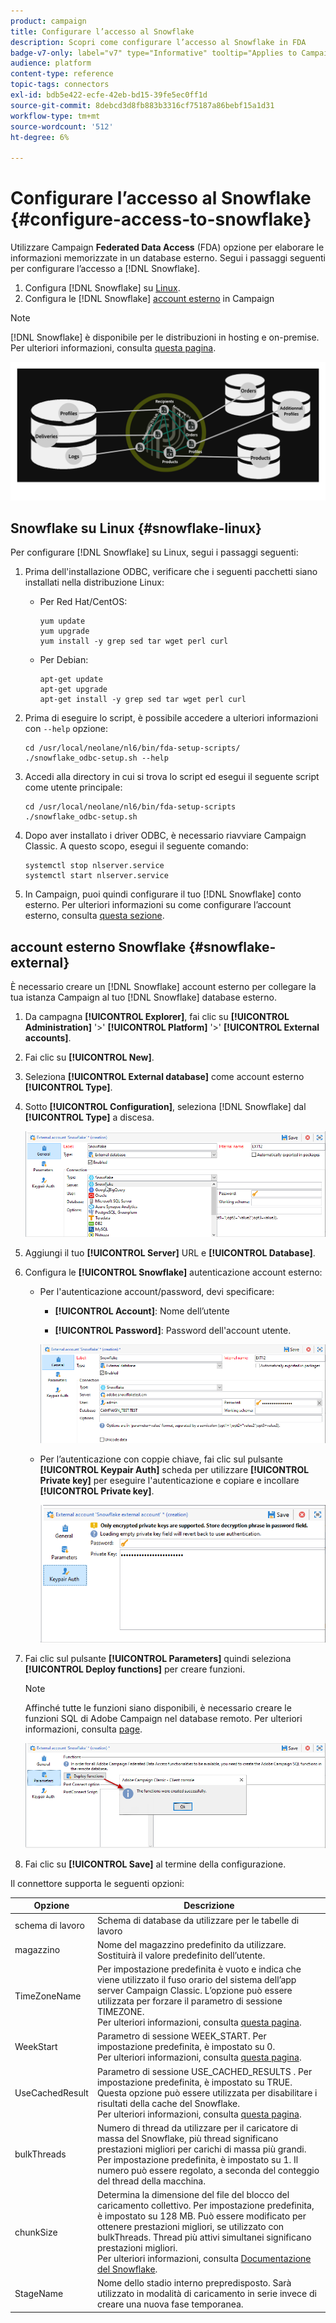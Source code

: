 ```yaml
---
product: campaign
title: Configurare l’accesso al Snowflake
description: Scopri come configurare l’accesso al Snowflake in FDA
badge-v7-only: label="v7" type="Informative" tooltip="Applies to Campaign Classic v7 only"
audience: platform
content-type: reference
topic-tags: connectors
exl-id: bdb5e422-ecfe-42eb-bd15-39fe5ec0ff1d
source-git-commit: 8debcd3d8fb883b3316cf75187a86bebf15a1d31
workflow-type: tm+mt
source-wordcount: '512'
ht-degree: 6%

---
```


# Configurare l’accesso al Snowflake {#configure-access-to-snowflake}



Utilizzare Campaign **Federated Data Access** (FDA) opzione per elaborare le informazioni memorizzate in un database esterno. Segui i passaggi seguenti per configurare l’accesso a [!DNL Snowflake].

1. Configura [!DNL Snowflake] su [Linux](#snowflake-linux).
1. Configura le [!DNL Snowflake] [account esterno](#snowflake-external) in Campaign

>[!NOTE]
>
>[!DNL Snowflake] è disponibile per le distribuzioni in hosting e on-premise. Per ulteriori informazioni, consulta [questa pagina](../../installation/using/capability-matrix.md).

![](assets/snowflake_3.png)

## Snowflake su Linux {#snowflake-linux}

Per configurare [!DNL Snowflake] su Linux, segui i passaggi seguenti:

1. Prima dell&#39;installazione ODBC, verificare che i seguenti pacchetti siano installati nella distribuzione Linux:

   * Per Red Hat/CentOS:

      ```
      yum update
      yum upgrade
      yum install -y grep sed tar wget perl curl
      ```

   * Per Debian:

      ```
      apt-get update
      apt-get upgrade
      apt-get install -y grep sed tar wget perl curl
      ```

1. Prima di eseguire lo script, è possibile accedere a ulteriori informazioni con `--help` opzione:

   ```
   cd /usr/local/neolane/nl6/bin/fda-setup-scripts/
   ./snowflake_odbc-setup.sh --help
   ```

1. Accedi alla directory in cui si trova lo script ed esegui il seguente script come utente principale:

   ```
   cd /usr/local/neolane/nl6/bin/fda-setup-scripts
   ./snowflake_odbc-setup.sh
   ```

1. Dopo aver installato i driver ODBC, è necessario riavviare Campaign Classic. A questo scopo, esegui il seguente comando:

   ```
   systemctl stop nlserver.service
   systemctl start nlserver.service
   ```

1. In Campaign, puoi quindi configurare il tuo [!DNL Snowflake] conto esterno. Per ulteriori informazioni su come configurare l’account esterno, consulta [questa sezione](#snowflake-external).

## account esterno Snowflake {#snowflake-external}

È necessario creare un [!DNL Snowflake] account esterno per collegare la tua istanza Campaign al tuo [!DNL Snowflake] database esterno.

1. Da campagna **[!UICONTROL Explorer]**, fai clic su **[!UICONTROL Administration]** &#39;>&#39; **[!UICONTROL Platform]** &#39;>&#39; **[!UICONTROL External accounts]**.

1. Fai clic su **[!UICONTROL New]**.

1. Seleziona **[!UICONTROL External database]** come account esterno **[!UICONTROL Type]**.

1. Sotto **[!UICONTROL Configuration]**, seleziona [!DNL Snowflake] dal **[!UICONTROL Type]** a discesa.

   ![](assets/snowflake_5.png)

1. Aggiungi il tuo **[!UICONTROL Server]** URL e **[!UICONTROL Database]**.

1. Configura le **[!UICONTROL Snowflake]** autenticazione account esterno:

   * Per l&#39;autenticazione account/password, devi specificare:

      * **[!UICONTROL Account]**: Nome dell’utente

      * **[!UICONTROL Password]**: Password dell&#39;account utente.

      ![](assets/snowflake.png)

   * Per l’autenticazione con coppie chiave, fai clic sul pulsante **[!UICONTROL Keypair Auth]** scheda per utilizzare **[!UICONTROL Private key]** per eseguire l&#39;autenticazione e copiare e incollare **[!UICONTROL Private key]**.

      ![](assets/snowflake_4.png)


1. Fai clic sul pulsante **[!UICONTROL Parameters]** quindi seleziona **[!UICONTROL Deploy functions]** per creare funzioni.

   >[!NOTE]
   >
   >Affinché tutte le funzioni siano disponibili, è necessario creare le funzioni SQL di Adobe Campaign nel database remoto. Per ulteriori informazioni, consulta [page](../../configuration/using/adding-additional-sql-functions.md).

   ![](assets/snowflake_2.png)

1. Fai clic su **[!UICONTROL Save]** al termine della configurazione.

Il connettore supporta le seguenti opzioni:

| Opzione | Descrizione |
|---|---|
| schema di lavoro | Schema di database da utilizzare per le tabelle di lavoro |
| magazzino | Nome del magazzino predefinito da utilizzare. Sostituirà il valore predefinito dell’utente. |
| TimeZoneName | Per impostazione predefinita è vuoto e indica che viene utilizzato il fuso orario del sistema dell’app server Campaign Classic. L’opzione può essere utilizzata per forzare il parametro di sessione TIMEZONE. <br>Per ulteriori informazioni, consulta [questa pagina](https://docs.snowflake.net/manuals/sql-reference/parameters.html#timezone). |
| WeekStart | Parametro di sessione WEEK_START. Per impostazione predefinita, è impostato su 0. <br>Per ulteriori informazioni, consulta [questa pagina](https://docs.snowflake.com/en/sql-reference/parameters.html#week-start). |
| UseCachedResult | Parametro di sessione USE_CACHED_RESULTS . Per impostazione predefinita, è impostato su TRUE. Questa opzione può essere utilizzata per disabilitare i risultati della cache del Snowflake. <br>Per ulteriori informazioni, consulta [questa pagina](https://docs.snowflake.net/manuals/user-guide/querying-persisted-results.html). |
| bulkThreads | Numero di thread da utilizzare per il caricatore di massa del Snowflake, più thread significano prestazioni migliori per carichi di massa più grandi. Per impostazione predefinita, è impostato su 1. Il numero può essere regolato, a seconda del conteggio del thread della macchina. |
| chunkSize | Determina la dimensione del file del blocco del caricamento collettivo. Per impostazione predefinita, è impostato su 128 MB. Può essere modificato per ottenere prestazioni migliori, se utilizzato con bulkThreads. Thread più attivi simultanei significano prestazioni migliori. <br>Per ulteriori informazioni, consulta [Documentazione del Snowflake](https://docs.snowflake.net/manuals/sql-reference/sql/put.html). |
| StageName | Nome dello stadio interno prepredisposto. Sarà utilizzato in modalità di caricamento in serie invece di creare una nuova fase temporanea. |
